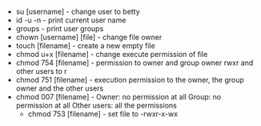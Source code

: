 - su [username] - change user to betty
- id -u -n - print current user name
- groups - print user groups
- chown [username] [file] - change file owner
- touch [filename] - create a new empty file
- chmod u+x [filename] - change execute permission of file
- chmod 754 [filename] - permission to owner and group owner rwxr and other users to r
- chmod 751 [filename] - execution permission to the owner, the group owner and the other users
- chmod 007 [filename] - 
    Owner: no permission at all
    Group: no permission at all
    Other users: all the permissions
    - chmod 753 [filename] - set file to -rwxr-x-wx


